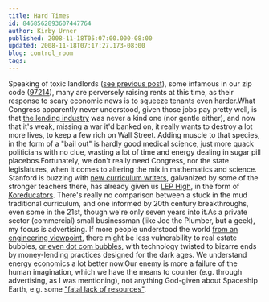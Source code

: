 ```yaml
---
title: Hard Times
id: 8468562893607447764
author: Kirby Urner
published: 2008-11-18T05:07:00.000-08:00
updated: 2008-11-18T07:17:27.173-08:00
blog: control_room
tags: 
---
```


Speaking of toxic landlords ([see previous post](http://controlroom.blogspot.com/2008/11/neighborhood-associations.html)), some infamous in our zip code ([97214](http://worldgame.blogspot.com/2008/08/block-party.html)), many are perversely raising rents at this time, as their response to scary economic news is to squeeze tenants even harder.What Congress apparently never understood, given those jobs pay pretty well, is that [the lending industry](http://worldgame.blogspot.com/2008/10/anyway.html) was never a kind one (nor gentle either), and now that it's weak, missing a war it'd banked on, it really wants to destroy a lot more lives, to keep a few rich on Wall Street.  Adding muscle to that species, in the form of a "bail out" is hardly good medical science, just more quack politicians with no clue, wasting a lot of time and energy dealing in sugar pill placebos.Fortunately, we don't really need Congress, nor the state legislatures, when it comes to altering the mix in mathematics and science.  Stanford is buzzing with [new curriculum writers](http://www.bfi.org/our_programs/who_is_buckminster_fuller/fuller_today), galvanized by some of the stronger teachers there, has already given us [LEP High](http://www.lephigh.org/), in the form of [Koreducators](http://www.koreducators.org/).  There's really no comparison between a stuck in the mud traditional curriculum, and one informed by 20th century breakthroughs, even some in the 21st, though we're only seven years into it.As a private sector (commercial) small businessman (like Joe the Plumber, but a geek), my focus is advertising.  If more people understood the world [from an engineering viewpoint](http://www.grunch.net/synergetics/motherboard.html), there might be less vulnerability to real estate bubbles, [or even dot com bubbles](http://controlroom.blogspot.com/2007/11/technation.html), with technology twisted to bizarre ends by money-lending practices designed for the dark ages.  We understand energy economics a lot better now.Our enemy is more a failure of the human imagination, which we have the means to counter (e.g. through advertising, as I was mentioning), not anything God-given about Spaceship Earth, e.g. some ["fatal lack of resources"](http://controlroom.blogspot.com/2008/05/wmbs-satire.html).[](http://www.flickr.com/photos/17157315@N00/3040347902/)